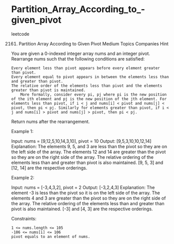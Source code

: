 # Partition_Array_According_to_-given_pivot
leetcode


2161. Partition Array According to Given Pivot
Medium
Topics
Companies
Hint

You are given a 0-indexed integer array nums and an integer pivot. Rearrange nums such that the following conditions are satisfied:

    Every element less than pivot appears before every element greater than pivot.
    Every element equal to pivot appears in between the elements less than and greater than pivot.
    The relative order of the elements less than pivot and the elements greater than pivot is maintained.
        More formally, consider every pi, pj where pi is the new position of the ith element and pj is the new position of the jth element. For elements less than pivot, if i < j and nums[i] < pivot and nums[j] < pivot, then pi < pj. Similarly for elements greater than pivot, if i < j and nums[i] > pivot and nums[j] > pivot, then pi < pj.

Return nums after the rearrangement.

 

Example 1:

Input: nums = [9,12,5,10,14,3,10], pivot = 10
Output: [9,5,3,10,10,12,14]
Explanation: 
The elements 9, 5, and 3 are less than the pivot so they are on the left side of the array.
The elements 12 and 14 are greater than the pivot so they are on the right side of the array.
The relative ordering of the elements less than and greater than pivot is also maintained. [9, 5, 3] and [12, 14] are the respective orderings.

Example 2:

Input: nums = [-3,4,3,2], pivot = 2
Output: [-3,2,4,3]
Explanation: 
The element -3 is less than the pivot so it is on the left side of the array.
The elements 4 and 3 are greater than the pivot so they are on the right side of the array.
The relative ordering of the elements less than and greater than pivot is also maintained. [-3] and [4, 3] are the respective orderings.

 

Constraints:

    1 <= nums.length <= 105
    -106 <= nums[i] <= 106
    pivot equals to an element of nums.

